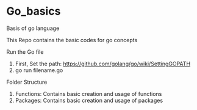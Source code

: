# Go_basics
Basis of go language

This Repo contains the basic codes for go concepts

Run the Go file
1. First, Set the path: https://github.com/golang/go/wiki/SettingGOPATH
2. go run filename.go

Folder Structure
1. Functions: Contains basic creation and usage of functions
2. Packages: Contains basic creation and usage of packages